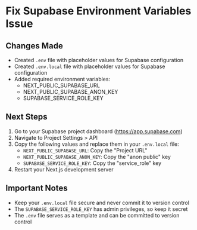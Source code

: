 # Fix Supabase Environment Variables Issue

## Changes Made
- Created `.env` file with placeholder values for Supabase configuration
- Created `.env.local` file with placeholder values for Supabase configuration
- Added required environment variables:
  - NEXT_PUBLIC_SUPABASE_URL
  - NEXT_PUBLIC_SUPABASE_ANON_KEY
  - SUPABASE_SERVICE_ROLE_KEY

## Next Steps
1. Go to your Supabase project dashboard (https://app.supabase.com)
2. Navigate to Project Settings > API
3. Copy the following values and replace them in your `.env.local` file:
   - `NEXT_PUBLIC_SUPABASE_URL`: Copy the "Project URL"
   - `NEXT_PUBLIC_SUPABASE_ANON_KEY`: Copy the "anon public" key
   - `SUPABASE_SERVICE_ROLE_KEY`: Copy the "service_role" key
4. Restart your Next.js development server

## Important Notes
- Keep your `.env.local` file secure and never commit it to version control
- The `SUPABASE_SERVICE_ROLE_KEY` has admin privileges, so keep it secret
- The `.env` file serves as a template and can be committed to version control 